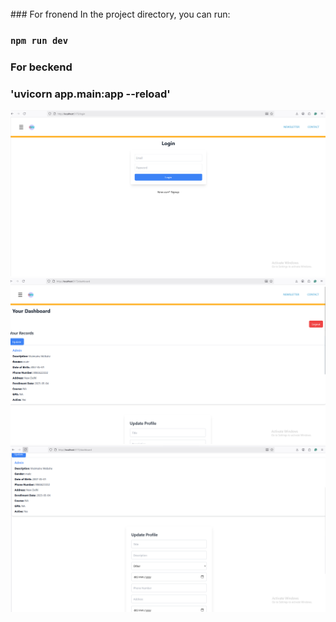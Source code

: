 <br/>
### For fronend
In the project directory, you can run:

### `npm run dev`



### For beckend
### 'uvicorn app.main:app --reload'

![Student Management System](https://github.com/salim943/Student-Management-System-FastAPI-JWT-Auth/blob/master/studentManagementSystem1.png)
![Student Management System](https://github.com/salim943/Student-Management-System-FastAPI-JWT-Auth/blob/master/studentManagementSystem2.png)
![Student Management System](https://github.com/salim943/Student-Management-System-FastAPI-JWT-Auth/blob/master/studentManagementSystem3.png)

